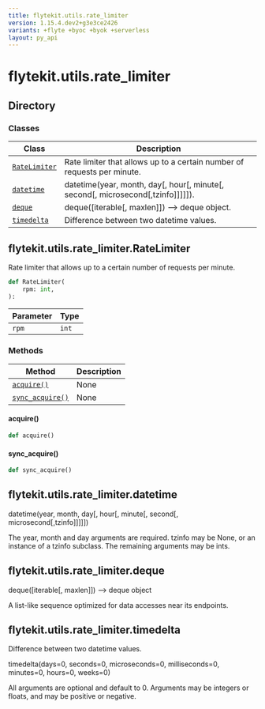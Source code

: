 ```yaml
---
title: flytekit.utils.rate_limiter
version: 1.15.4.dev2+g3e3ce2426
variants: +flyte +byoc +byok +serverless
layout: py_api
---
```


# flytekit.utils.rate_limiter

## Directory

### Classes

| Class | Description |
|-|-|
| [`RateLimiter`](.././flytekit.utils.rate_limiter#flytekitutilsrate_limiterratelimiter) | Rate limiter that allows up to a certain number of requests per minute. |
| [`datetime`](.././flytekit.utils.rate_limiter#flytekitutilsrate_limiterdatetime) | datetime(year, month, day[, hour[, minute[, second[, microsecond[,tzinfo]]]]]). |
| [`deque`](.././flytekit.utils.rate_limiter#flytekitutilsrate_limiterdeque) | deque([iterable[, maxlen]]) --> deque object. |
| [`timedelta`](.././flytekit.utils.rate_limiter#flytekitutilsrate_limitertimedelta) | Difference between two datetime values. |

## flytekit.utils.rate_limiter.RateLimiter

Rate limiter that allows up to a certain number of requests per minute.


```python
def RateLimiter(
    rpm: int,
):
```
| Parameter | Type |
|-|-|
| `rpm` | `int` |

### Methods

| Method | Description |
|-|-|
| [`acquire()`](#acquire) | None |
| [`sync_acquire()`](#sync_acquire) | None |


#### acquire()

```python
def acquire()
```
#### sync_acquire()

```python
def sync_acquire()
```
## flytekit.utils.rate_limiter.datetime

datetime(year, month, day[, hour[, minute[, second[, microsecond[,tzinfo]]]]])

The year, month and day arguments are required. tzinfo may be None, or an
instance of a tzinfo subclass. The remaining arguments may be ints.


## flytekit.utils.rate_limiter.deque

deque([iterable[, maxlen]]) --> deque object

A list-like sequence optimized for data accesses near its endpoints.


## flytekit.utils.rate_limiter.timedelta

Difference between two datetime values.

timedelta(days=0, seconds=0, microseconds=0, milliseconds=0, minutes=0, hours=0, weeks=0)

All arguments are optional and default to 0.
Arguments may be integers or floats, and may be positive or negative.



